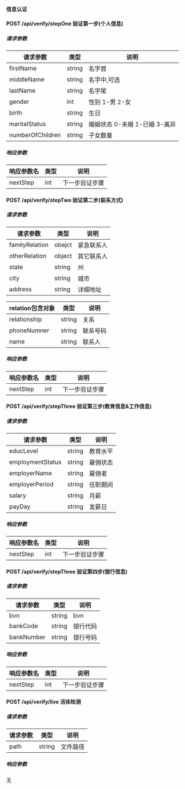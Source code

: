 #### 信息认证

#### POST /api/verify/stepOne 验证第一步(个人信息)

##### 请求参数

| 请求参数 | 类型   | 说明                            |
| ---------- | ------ | ------------------------------- |
| firstName     | string   | 名字首     |
| middleName    | string | 名字中,可选 |
| lastName      | string   | 名字尾|
| gender      | int   | 性别 1-男 2-女 |
| birth      | string   | 生日 |
| maritalStatus      | string   | 婚姻状态 0-未婚 1-已婚 3-离异 |
| numberOfChildren      | string   | 子女数量 |

##### 响应参数

| 响应参数名 | 类型   | 说明                            |
| ---------- | ------ | ------------------------------- |
| nextStep      | int   | 下一步验证步骤      |

#### POST /api/verify/stepTwo 验证第二步(联系方式)

##### 请求参数

| 请求参数 | 类型   | 说明                            |
| ---------- | ------ | ------------------------------- |
| familyRelation      | obejct   | 紧急联系人      |
| otherRelation      | object   | 其它联系人      |
| state      | string   | 州     |
| city      | string   | 城市     |
| address      | string   | 详细地址     |

| relation包含对象 | 类型   | 说明                            |
| ---------- | ------ | ------------------------------- |
| relationship      | string   | 关系      |
| phoneNumner      | string   | 联系号码      |
| name      | string   | 联系人      |

##### 响应参数

| 响应参数名 | 类型   | 说明                            |
| ---------- | ------ | ------------------------------- |
| nextStep      | int   | 下一步验证步骤      |

#### POST /api/verify/stepThree 验证第三步(教育信息&工作信息)

##### 请求参数

| 请求参数 | 类型   | 说明                            |
| ---------- | ------ | ------------------------------- |
| educLevel     | string   | 教育水平      |
| employmentStatus    | string | 雇佣状态 |
| employerName    | string | 雇佣者 |
| employerPeriod    | string | 任职期间 |
| salary   | string | 月薪 |
| payDay   | string | 发薪日 |

##### 响应参数

| 响应参数名 | 类型   | 说明                            |
| ---------- | ------ | ------------------------------- |
| nextStep      | int   | 下一步验证步骤      |

#### POST /api/verify/stepThree 验证第四步(银行信息)

##### 请求参数

| 请求参数 | 类型   | 说明                            |
| ---------- | ------ | ------------------------------- |
| bvn     | string  | bvn     |
| bankCode     | string  | 银行代码      |
| bankNumber     | string   | 银行号码     |

##### 响应参数

| 响应参数名 | 类型   | 说明                            |
| ---------- | ------ | ------------------------------- |
| nextStep      | int   | 下一步验证步骤      |

#### POST /api/verify/live 活体检测

##### 请求参数

| 请求参数 | 类型   | 说明                            |
| ---------- | ------ | ------------------------------- |
| path      | string  | 文件路径     |


##### 响应参数

无